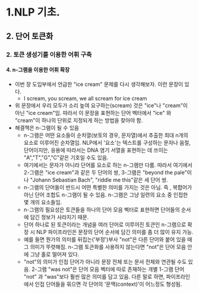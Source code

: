 # 1.NLP 기초.
## 2. 단어 토큰화
### 2. 토큰 생성기를 이용한 어휘 구축
#### 4. n-그램을 이용한 어휘 확장
- 이번 장 도입부에서 언급한 "ice cream"  문제를 다시 생각해보자. 이런 문장이 있다.
  - I scream, you scream, we all scream for ice cream
- 위 문장에서 우리 모두가 소리 높여 요구하는(scream) 것은 "ice"나 "cream"이 아닌 "ice cream"임. 따라서 이 문장을 표현하는 단어 벡터에서 "ice" 와 "cream"이 하나의 단위로 지정되게 하는 방법을 찾아야 함.
- 해결책은 n-그램이 될 수 있음
    - n-그램은 어떤 요소들이 순차열(보토의 경우, 문자열)에서 추출한 최대 n개의 요소로 이루어진 순차열임. NLP에서 '요소'는 텍스트를 구성하는 문자나 음절, 단어이지만, 응용에 따라서는 DNA 염기 서열을 표현하는 데 쓰이는 "A","T","G","C"같은 기호일 수도 있음.
    - 여기에서는 문자가 아니라 단어를 요소로 하는 n-그램만 다룸. 따라서 여기에서 2-그램은 "ice cream"과 같은 두 단어의 쌍, 3-그램은 "beyond the pale"이나 "Johann Sebastian Bach", "riddle me this"같은 세 단어 쌍.
    - n-그램의 단어들이 반드시 어떤 특별한 의미를 가지는 것은 아님. 즉 , 복합어가 아닌 단어 조합도 n-그램이 될 수 있음. n-그램은 그냥 일련의 요소 중 인접한 몇 개의 요소들임.
    - n-그램의 필요성은 토큰들을 하나의 단어 모음 벡터로 표현하면 단어들의 순서에 담긴 정보가 사라지기 때문.
    - 단어 하나로 된 토큰이라는 개념을 여러 단어로 이루어진 토큰인 n-그램으로 확장 시 NLP 파이프라인은 문장의 단어 순서에 담긴 의미를 좀 더 많이 유지 가능.
    - 예를 들면 뭔가의 의미를 뒤집는('부정')부사 "not"은 다른 단어와 붙어 있을 때 그 의미가 뚜렷해짐. n-그램 토큰화를 사용하지 않는다면 "not"은 단어 모음 안에 그냥 홀로 떨어져 있다.
    - "not"의 의미가 인접  단어가 아니라 문장 전체 또는 문서 전체와 연관될 수도 있음. 2-그램 "was not"은 단어 모음 벡터에 따로 존재하는 개별 1-그램 단어 "not" 과 "was"보다 훨씬 많은 의미를 담고 있음. 다른 말로 하면, 파이프라인에서 인접 단어들을 묶으면 각 단어의 '문맥(context)'이 어느정도 형성됨.